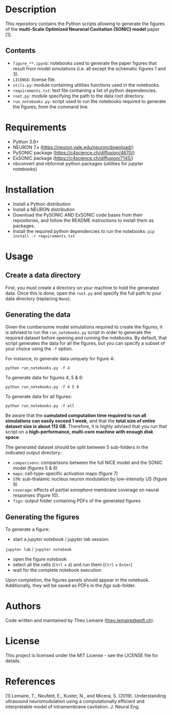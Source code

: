 # Description

This repository contains the Python scripts allowing to generate the figures of the **multi-Scale Optimized Neuronal Cavitation (SONIC) model** paper [1].

## Contents

- `figure_**.ipynb`: notebooks used to generate the paper figures that result from model simulations (i.e. all except the schematic figures 1 and 3).
- `LICENSE`: license file.
- `utils.py`: module containing utilities functions used in the notebooks.
- `requirements.txt`: text file containing a list of python dependencies.
- `root.py`: module specifying the path to the data root directory.
- `run_notebooks.py`: script used to run the notebooks required to generate the figures, from the command line.

# Requirements

- Python 3.6+
- NEURON 7.x (https://neuron.yale.edu/neuron/download/)
- PySONIC package (https://c4science.ch/diffusion/4670/)
- ExSONIC package (https://c4science.ch/diffusion/7145/)
- nbconvert and nbformat python packages (utilities for jupyter notebooks)

# Installation

- Install a Python distribution
- Install a NEURON distribution
- Download the PySONIC AND ExSONIC code bases from their repositories, and follow the README instructions to install them as packages.
- Install the required python dependencies to run the notebooks: `pip install -r requirements.txt`

# Usage

## Create a data directory

First, you must create a directory on your machine to hold the generated data. Once this is done, open the `root.py` and specify the full path to your data directory (replacing `None`).

## Generating the data

Given the cumbersome model simulations required to create the figures, it is advised to run the `run_notebooks.py` script in order to generate the required dataset before opening and running the notebooks. By default, that script generates the data for all the figures, but you can specify a subset of your choice using the `-f` option.

For instance, to generate data uniquely for figure 4:
```
python run_notebooks.py -f 4
```

To generate data for figures 4, 5 & 6:
```
python run_notebooks.py -f 4 5 6
```

To generate data for all figures:
```
python run_notebooks.py -f all
```

Be aware that the **cumulated computation time required to run all simulations can easily exceed 1 week**, and that the **total size of entire dataset size is about 112 GB**. Therefore, it is highly advised that you run that script on a **high-performance, multi-core machine with enough disk space**.

The generated dataset should be split between 5 sub-folders in the indicated output directory:
- `comparisons`: comparisons between the full NICE model and the SONIC model (figures 5 & 6)
- `maps`: cell-type-specific activation maps (figure 7)
- `STN`: sub-thalamic nucleus neuron modulation by low-intensity US (figure 9)
- `coverage`: effects of partial sonophore membrane coverage on neural responses (figure 10).
- `figs`: output folder containing PDFs of the generated figures

## Generating the figures

To generate a figure:

- start a *jupyter notebook* / *jupyter lab* session:

`jupyter lab` / `jupyter notebook`

- open the figure notebook
- select all the cells (`Ctrl` + `A`) and run them (`Ctrl` + `Enter`)
- wait for the complete notebook execution

Upon completion, the figures panels should appear in the notebook. Additionally, they will be saved as PDFs in the *figs* sub-folder.

# Authors

Code written and maintained by Theo Lemaire (theo.lemaire@epfl.ch).

# License

This project is licensed under the MIT License - see the LICENSE file for details.

# References

[1] Lemaire, T., Neufeld, E., Kuster, N., and Micera, S. (2019). Understanding ultrasound neuromodulation using a computationally efficient and interpretable model of intramembrane cavitation. J. Neural Eng.